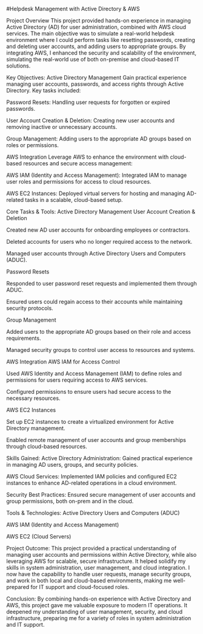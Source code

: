 #Helpdesk Management with Active Directory & AWS

Project Overview
This project provided hands-on experience in managing Active Directory (AD) for user administration, combined with AWS cloud services. The main objective was to simulate a real-world helpdesk environment where I could perform tasks like resetting passwords, creating and deleting user accounts, and adding users to appropriate groups. By integrating AWS, I enhanced the security and scalability of the environment, simulating the real-world use of both on-premise and cloud-based IT solutions.

Key Objectives:
Active Directory Management
Gain practical experience managing user accounts, passwords, and access rights through Active Directory. Key tasks included:

Password Resets: Handling user requests for forgotten or expired passwords.

User Account Creation & Deletion: Creating new user accounts and removing inactive or unnecessary accounts.

Group Management: Adding users to the appropriate AD groups based on roles or permissions.

AWS Integration
Leverage AWS to enhance the environment with cloud-based resources and secure access management:

AWS IAM (Identity and Access Management): Integrated IAM to manage user roles and permissions for access to cloud resources.

AWS EC2 Instances: Deployed virtual servers for hosting and managing AD-related tasks in a scalable, cloud-based setup.

Core Tasks & Tools:
Active Directory Management
User Account Creation & Deletion

Created new AD user accounts for onboarding employees or contractors.

Deleted accounts for users who no longer required access to the network.

Managed user accounts through Active Directory Users and Computers (ADUC).

Password Resets

Responded to user password reset requests and implemented them through ADUC.

Ensured users could regain access to their accounts while maintaining security protocols.

Group Management

Added users to the appropriate AD groups based on their role and access requirements.

Managed security groups to control user access to resources and systems.

AWS Integration
AWS IAM for Access Control

Used AWS Identity and Access Management (IAM) to define roles and permissions for users requiring access to AWS services.

Configured permissions to ensure users had secure access to the necessary resources.

AWS EC2 Instances

Set up EC2 instances to create a virtualized environment for Active Directory management.

Enabled remote management of user accounts and group memberships through cloud-based resources.

Skills Gained:
Active Directory Administration: Gained practical experience in managing AD users, groups, and security policies.

AWS Cloud Services: Implemented IAM policies and configured EC2 instances to enhance AD-related operations in a cloud environment.

Security Best Practices: Ensured secure management of user accounts and group permissions, both on-prem and in the cloud.

Tools & Technologies:
Active Directory Users and Computers (ADUC)

AWS IAM (Identity and Access Management)

AWS EC2 (Cloud Servers)

Project Outcome:
This project provided a practical understanding of managing user accounts and permissions within Active Directory, while also leveraging AWS for scalable, secure infrastructure. It helped solidify my skills in system administration, user management, and cloud integration. I now have the capability to handle user requests, manage security groups, and work in both local and cloud-based environments, making me well-prepared for IT support and cloud-focused roles.

Conclusion:
By combining hands-on experience with Active Directory and AWS, this project gave me valuable exposure to modern IT operations. It deepened my understanding of user management, security, and cloud infrastructure, preparing me for a variety of roles in system administration and IT support.





